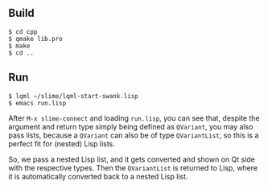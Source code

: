 
Build
-----

```
$ cd cpp
$ qmake lib.pro
$ make
$ cd ..
```


Run
---

```
$ lqml ~/slime/lqml-start-swank.lisp
$ emacs run.lisp
```

After `M-x slime-connect` and loading `run.lisp`, you can see that, despite
the argument and return type simply being defined as `QVariant`, you may also
pass lists, because a `QVariant` can also be of type `QVariantList`, so this
is a perfect fit for (nested) Lisp lists.

So, we pass a nested Lisp list, and it gets converted and shown on Qt side with
the respective types. Then the `QVariantList` is returned to Lisp, where it is
automatically converted back to a nested Lisp list.

